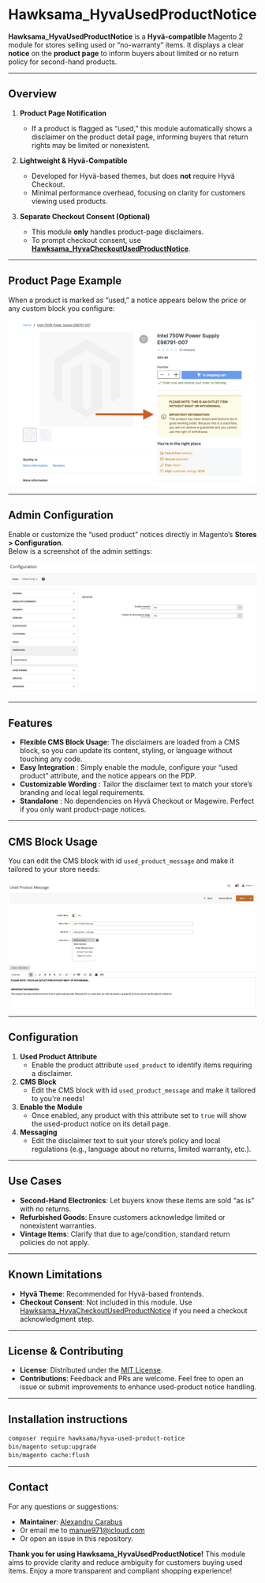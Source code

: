 # Hawksama_HyvaUsedProductNotice

**Hawksama_HyvaUsedProductNotice** is a **Hyvä-compatible** Magento 2 module for stores selling used or “no-warranty” items. It displays a clear **notice** on the **product page** to inform buyers about limited or no return policy for second-hand products.

---

## Overview

1. **Product Page Notification**
    - If a product is flagged as “used,” this module automatically shows a disclaimer on the product detail page, informing buyers that return rights may be limited or nonexistent.

2. **Lightweight & Hyvä-Compatible**
    - Developed for Hyvä-based themes, but does **not** require Hyvä Checkout.
    - Minimal performance overhead, focusing on clarity for customers viewing used products.

3. **Separate Checkout Consent (Optional)**
    - This module **only** handles product-page disclaimers.
    - To prompt checkout consent, use **[Hawksama_HyvaCheckoutUsedProductNotice](https://github.com/hawksama/hyva-checkout-used-product-notice)**.

---

## Product Page Example

When a product is marked as “used,” a notice appears below the price or any custom block you configure:

![Used Product Page](docs/images/used-product-PDP.png)

---

## Admin Configuration

Enable or customize the “used product” notices directly in Magento’s **Stores > Configuration**.  
Below is a screenshot of the admin settings:

![Admin Configuration](docs/images/admin-config.png)

---

## Features

- **Flexible CMS Block Usage**: The disclaimers are loaded from a CMS block, so you can update its content, styling, or language without touching any code.
- **Easy Integration** : Simply enable the module, configure your “used product” attribute, and the notice appears on the PDP.
- **Customizable Wording** : Tailor the disclaimer text to match your store’s branding and local legal requirements.
- **Standalone** : No dependencies on Hyvä Checkout or Magewire. Perfect if you only want product-page notices.

---

## CMS Block Usage

You can edit the CMS block with id `used_product_message` and make it tailored to your store needs:

![CMS Block Example](docs/images/cms-block.png)

---

## Configuration

1. **Used Product Attribute**
    - Enable the product attribute `used_product` to identify items requiring a disclaimer.
2. **CMS Block**
   - Edit the CMS block with id `used_product_message` and make it tailored to you're needs!
2. **Enable the Module**
    - Once enabled, any product with this attribute set to `true` will show the used-product notice on its detail page.
3. **Messaging**
    - Edit the disclaimer text to suit your store’s policy and local regulations (e.g., language about no returns, limited warranty, etc.).

---

## Use Cases

- **Second-Hand Electronics**: Let buyers know these items are sold “as is” with no returns.
- **Refurbished Goods**: Ensure customers acknowledge limited or nonexistent warranties.
- **Vintage Items**: Clarify that due to age/condition, standard return policies do not apply.

---

## Known Limitations

- **Hyvä Theme**: Recommended for Hyvä-based frontends.
- **Checkout Consent**: Not included in this module. Use [Hawksama_HyvaCheckoutUsedProductNotice](https://github.com/hawksama/hyva-checkout-used-product-notice) if you need a checkout acknowledgment step.

---

## License & Contributing

- **License**: Distributed under the [MIT License](LICENSE).
- **Contributions**: Feedback and PRs are welcome. Feel free to open an issue or submit improvements to enhance used-product notice handling.

---

## Installation instructions

```bash
composer require hawksama/hyva-used-product-notice
bin/magento setup:upgrade
bin/magento cache:flush
```

---

## Contact

For any questions or suggestions:
- **Maintainer**: [Alexandru Carabus](https://www.linkedin.com/in/alexandru-manuel-carabus/)
- Or email me to [manue971@icloud.com](mailto:manue971@icloud.com)
- Or open an issue in this repository.

**Thank you for using Hawksama_HyvaUsedProductNotice!** This module aims to provide clarity and reduce ambiguity for customers buying used items. Enjoy a more transparent and compliant shopping experience!  

